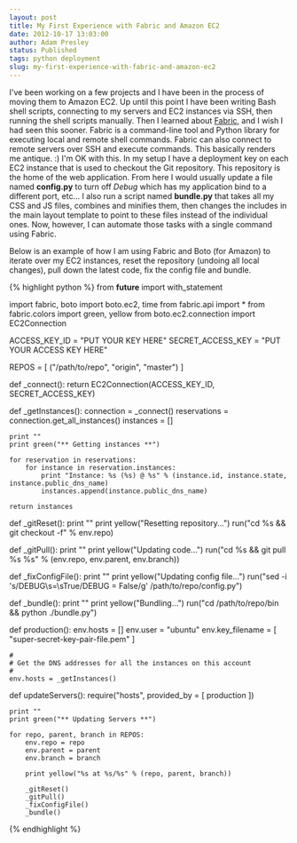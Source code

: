 ```yaml
---
layout: post
title: My First Experience with Fabric and Amazon EC2
date: 2012-10-17 13:03:00
author: Adam Presley
status: Published
tags: python deployment
slug: my-first-experience-with-fabric-and-amazon-ec2
---
```

I've been working on a few projects and I have been in the process of
moving them to Amazon EC2. Up until this point I have been writing Bash
shell scripts, connecting to my servers and EC2 instances via SSH, then
running the shell scripts manually. Then I learned about [Fabric](http://docs.fabfile.org/), and
I wish I had seen this sooner. Fabric is a command-line tool and Python
library for executing local and remote shell commands. Fabric can also
connect to remote servers over SSH and execute commands. This basically
renders me antique. :) I'm OK with this. In my setup I have a deployment
key on each EC2 instance that is used to checkout the Git repository.
This repository is the home of the web application. From here I would
usually update a file named **config.py** to turn off *Debug* which has
my application bind to a different port, etc... I also run a script
named **bundle.py** that takes all my CSS and JS files, combines and
minifies them, then changes the includes in the main layout template to
point to these files instead of the individual ones. Now, however, I can
automate those tasks with a single command using Fabric.   
  
Below is an example of how I am using Fabric and Boto (for Amazon) to
iterate over my EC2 instances, reset the repository (undoing all local
changes), pull down the latest code, fix the config file and bundle.

{% highlight python %}
from __future__ import with_statement

import fabric, boto
import boto.ec2, time
from fabric.api import *
from fabric.colors import green, yellow
from boto.ec2.connection import EC2Connection

ACCESS_KEY_ID = "PUT YOUR KEY HERE"
SECRET_ACCESS_KEY = "PUT YOUR ACCESS KEY HERE"

REPOS = [
    ("/path/to/repo", "origin", "master")
]


def _connect():
    return EC2Connection(ACCESS_KEY_ID, SECRET_ACCESS_KEY)

def _getInstances():
    connection = _connect()
    reservations = connection.get_all_instances()
    instances = []

    print ""
    print green("** Getting instances **")

    for reservation in reservations:
        for instance in reservation.instances:
            print "Instance: %s (%s) @ %s" % (instance.id, instance.state, instance.public_dns_name)
            instances.append(instance.public_dns_name)

    return instances


def _gitReset():
    print ""
    print yellow("Resetting repository...")
    run("cd %s && git checkout -f" % env.repo)


def _gitPull():
    print ""
    print yellow("Updating code...")
    run("cd %s && git pull %s %s" % (env.repo, env.parent, env.branch))


def _fixConfigFile():
    print ""
    print yellow("Updating config file...")
    run("sed -i 's/DEBUG\s=\sTrue/DEBUG = False/g' /path/to/repo/config.py")


def _bundle():
    print ""
    print yellow("Bundling...")
    run("cd /path/to/repo/bin && python ./bundle.py")


def production():
    env.hosts = []
    env.user = "ubuntu"
    env.key_filename = [ "super-secret-key-pair-file.pem" ]

    #
    # Get the DNS addresses for all the instances on this account
    #
    env.hosts = _getInstances()


def updateServers():
    require("hosts", provided_by = [ production ])

    print ""
    print green("** Updating Servers **")

    for repo, parent, branch in REPOS:
        env.repo = repo
        env.parent = parent
        env.branch = branch

        print yellow("%s at %s/%s" % (repo, parent, branch))

        _gitReset()
        _gitPull()
        _fixConfigFile()
        _bundle()
{% endhighlight %}
